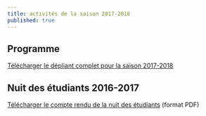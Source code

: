 ```yaml
---
title: activités de la saison 2017-2018
published: true
---
```



## Programme

[Télécharger le dépliant complet pour la saison 2017-2018](/fichiers/brochure2017-2018.pdf)


## Nuit des étudiants 2016-2017 

[Télécharger le compte rendu de la nuit des étudiants](/fichiers/161128-nuit-des-etudiants-au-musee.pdf) (format PDF)
